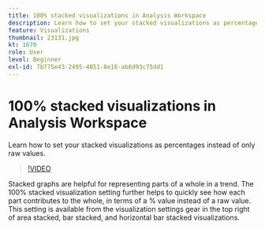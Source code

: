 ```yaml
---
title: 100% stacked visualizations in Analysis Workspace
description: Learn how to set your stacked visualizations as percentages instead of only raw values.
feature: Visualizations
thumbnail: 23131.jpg
kt: 1670
role: User
level: Beginner
exl-id: 7b775e43-2495-4851-8e16-ab6d93c75dd1
---
```

# 100% stacked visualizations in Analysis Workspace

Learn how to set your stacked visualizations as percentages instead of only raw values.

>[!VIDEO](https://video.tv.adobe.com/v/23131/?quality=12&learn=on)

Stacked graphs are helpful for representing parts of a whole in a trend. The 100% stacked visualization setting further helps to quickly see how each part contributes to the whole, in terms of a % value instead of a raw value. This setting is available from the visualization settings gear in the top right of area stacked, bar stacked, and horizontal bar stacked visualizations.
